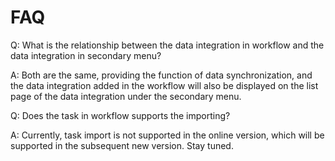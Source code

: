 # FAQ

Q: What is the relationship between the data integration in workflow and the data integration in secondary menu?

A: Both are the same, providing the function of data synchronization, and the data integration added in the workflow will also be displayed on the list page of the data integration under the secondary menu.

 

Q: Does the task in workflow supports the importing?

A: Currently, task import is not supported in the online version, which will be supported in the subsequent new version. Stay tuned.